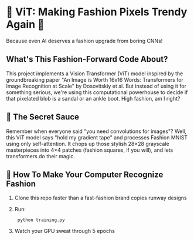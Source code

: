 # 👕 ViT: Making Fashion Pixels Trendy Again 👗
Because even AI deserves a fashion upgrade from boring CNNs!
## What's This Fashion-Forward Code About?
This project implements a Vision Transformer (ViT) model inspired by the groundbreaking paper "An Image is Worth 16x16 Words: Transformers for Image Recognition at Scale" by Dosovitskiy et al. But instead of using it for something serious, we're using this computational powerhouse to decide if that pixelated blob is a sandal or an ankle boot. High fashion, am I right?
## 🧠 The Secret Sauce
Remember when everyone said "you need convolutions for images"? Well, this ViT model says "hold my gradient tape" and processes Fashion MNIST using only self-attention. It chops up those stylish 28×28 grayscale masterpieces into 4×4 patches (fashion squares, if you will), and lets transformers do their magic.

## 🚀 How To Make Your Computer Recognize Fashion

1. Clone this repo faster than a fast-fashion brand copies runway designs
2. Run:
   ```shell
    python training.py
   ```
    

4. Watch your GPU sweat through 5 epochs

